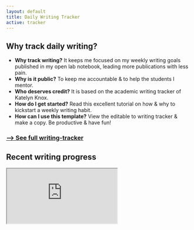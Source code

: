 ```yaml
---
layout: default
title: Daily Writing Tracker
active: tracker
---
```




## Why track daily writing?

* **Why track writing?**    It keeps me focused on my weekly writing goals published in my open lab notebook, leading more publications with less pain.
* **Why is it public?**    To keep me accountable & to help the students I mentor.
* **Who deserves credit?**    It is based on the academic writing tracker of Katelyn Knox.
* **How do I get started?**    Read this excellent tutorial on how & why to kickstart a weekly writing habit.
* **How can I use this template?**    View the editable to writing tracker & make a copy. Be productive & have fun!

### <a href="https://docs.google.com/spreadsheets/d/18hnjkcF4LSEzdFdd0fABXo3-bmSWMSfJb9io6kKTDGw/edit?usp=sharing?widget=false&amp;headers=false&amp;">--> See full writing-tracker</a>

## Recent writing progress
<iframe id="scaled-frame" src="https://docs.google.com/spreadsheets/d/e/2PACX-1vQcK-ZnHt47wbMb3BXd_aXVE5S8U4Ln7fqsw8pRo6-AP0EJrBp3ujK_niBJOI09GGzVovERVaLHUmvf/pubhtml?single=true&gid=30682214&widget=true&amp;headers=false&amp;range=A26:J37"></iframe>

<!-- <iframe id="scaled-frame" src="https://docs.google.com/spreadsheets/d/e/2PACX-1vQcK-ZnHt47wbMb3BXd_aXVE5S8U4Ln7fqsw8pRo6-AP0EJrBp3ujK_niBJOI09GGzVovERVaLHUmvf/pubhtml?single=true&gid=0&widget=true&amp;headers=false&amp;range=A1:J26"></iframe> -->
<!-- <iframe id="scaled-frame" src="https://docs.google.com/spreadsheets/d/18hnjkcF4LSEzdFdd0fABXo3-bmSWMSfJb9io6kKTDGw/edit?usp=sharing?widget=false&amp;headers=false&amp;"></iframe> -->
